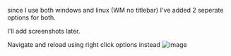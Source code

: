since I use both windows and linux (WM no titlebar)
I've added 2 seperate options for both.

I'll add screenshots later.

Navigate and reload using right click options instead
![image](https://user-images.githubusercontent.com/31421575/227733528-db0d50b7-1769-4198-85fa-e49021aada5f.png)
